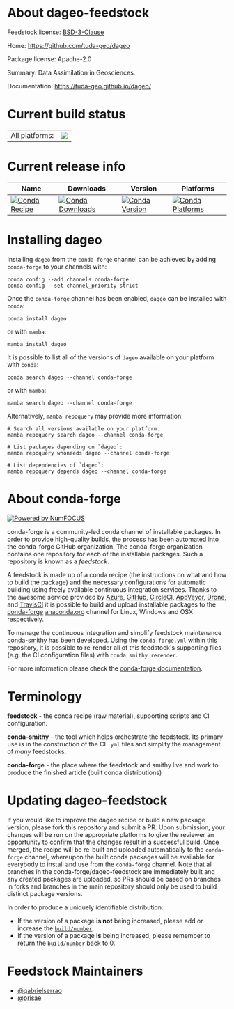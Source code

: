 About dageo-feedstock
=====================

Feedstock license: [BSD-3-Clause](https://github.com/conda-forge/dageo-feedstock/blob/main/LICENSE.txt)

Home: https://github.com/tuda-geo/dageo

Package license: Apache-2.0

Summary: Data Assimilation in Geosciences.

Documentation: https://tuda-geo.github.io/dageo/

Current build status
====================


<table><tr><td>All platforms:</td>
    <td>
      <a href="https://dev.azure.com/conda-forge/feedstock-builds/_build/latest?definitionId=24250&branchName=main">
        <img src="https://dev.azure.com/conda-forge/feedstock-builds/_apis/build/status/dageo-feedstock?branchName=main">
      </a>
    </td>
  </tr>
</table>

Current release info
====================

| Name | Downloads | Version | Platforms |
| --- | --- | --- | --- |
| [![Conda Recipe](https://img.shields.io/badge/recipe-dageo-green.svg)](https://anaconda.org/conda-forge/dageo) | [![Conda Downloads](https://img.shields.io/conda/dn/conda-forge/dageo.svg)](https://anaconda.org/conda-forge/dageo) | [![Conda Version](https://img.shields.io/conda/vn/conda-forge/dageo.svg)](https://anaconda.org/conda-forge/dageo) | [![Conda Platforms](https://img.shields.io/conda/pn/conda-forge/dageo.svg)](https://anaconda.org/conda-forge/dageo) |

Installing dageo
================

Installing `dageo` from the `conda-forge` channel can be achieved by adding `conda-forge` to your channels with:

```
conda config --add channels conda-forge
conda config --set channel_priority strict
```

Once the `conda-forge` channel has been enabled, `dageo` can be installed with `conda`:

```
conda install dageo
```

or with `mamba`:

```
mamba install dageo
```

It is possible to list all of the versions of `dageo` available on your platform with `conda`:

```
conda search dageo --channel conda-forge
```

or with `mamba`:

```
mamba search dageo --channel conda-forge
```

Alternatively, `mamba repoquery` may provide more information:

```
# Search all versions available on your platform:
mamba repoquery search dageo --channel conda-forge

# List packages depending on `dageo`:
mamba repoquery whoneeds dageo --channel conda-forge

# List dependencies of `dageo`:
mamba repoquery depends dageo --channel conda-forge
```


About conda-forge
=================

[![Powered by
NumFOCUS](https://img.shields.io/badge/powered%20by-NumFOCUS-orange.svg?style=flat&colorA=E1523D&colorB=007D8A)](https://numfocus.org)

conda-forge is a community-led conda channel of installable packages.
In order to provide high-quality builds, the process has been automated into the
conda-forge GitHub organization. The conda-forge organization contains one repository
for each of the installable packages. Such a repository is known as a *feedstock*.

A feedstock is made up of a conda recipe (the instructions on what and how to build
the package) and the necessary configurations for automatic building using freely
available continuous integration services. Thanks to the awesome service provided by
[Azure](https://azure.microsoft.com/en-us/services/devops/), [GitHub](https://github.com/),
[CircleCI](https://circleci.com/), [AppVeyor](https://www.appveyor.com/),
[Drone](https://cloud.drone.io/welcome), and [TravisCI](https://travis-ci.com/)
it is possible to build and upload installable packages to the
[conda-forge](https://anaconda.org/conda-forge) [anaconda.org](https://anaconda.org/)
channel for Linux, Windows and OSX respectively.

To manage the continuous integration and simplify feedstock maintenance
[conda-smithy](https://github.com/conda-forge/conda-smithy) has been developed.
Using the ``conda-forge.yml`` within this repository, it is possible to re-render all of
this feedstock's supporting files (e.g. the CI configuration files) with ``conda smithy rerender``.

For more information please check the [conda-forge documentation](https://conda-forge.org/docs/).

Terminology
===========

**feedstock** - the conda recipe (raw material), supporting scripts and CI configuration.

**conda-smithy** - the tool which helps orchestrate the feedstock.
                   Its primary use is in the construction of the CI ``.yml`` files
                   and simplify the management of *many* feedstocks.

**conda-forge** - the place where the feedstock and smithy live and work to
                  produce the finished article (built conda distributions)


Updating dageo-feedstock
========================

If you would like to improve the dageo recipe or build a new
package version, please fork this repository and submit a PR. Upon submission,
your changes will be run on the appropriate platforms to give the reviewer an
opportunity to confirm that the changes result in a successful build. Once
merged, the recipe will be re-built and uploaded automatically to the
`conda-forge` channel, whereupon the built conda packages will be available for
everybody to install and use from the `conda-forge` channel.
Note that all branches in the conda-forge/dageo-feedstock are
immediately built and any created packages are uploaded, so PRs should be based
on branches in forks and branches in the main repository should only be used to
build distinct package versions.

In order to produce a uniquely identifiable distribution:
 * If the version of a package **is not** being increased, please add or increase
   the [``build/number``](https://docs.conda.io/projects/conda-build/en/latest/resources/define-metadata.html#build-number-and-string).
 * If the version of a package **is** being increased, please remember to return
   the [``build/number``](https://docs.conda.io/projects/conda-build/en/latest/resources/define-metadata.html#build-number-and-string)
   back to 0.

Feedstock Maintainers
=====================

* [@gabrielserrao](https://github.com/gabrielserrao/)
* [@prisae](https://github.com/prisae/)

